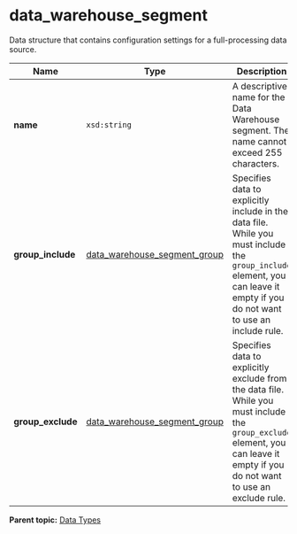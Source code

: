 # data_warehouse_segment

Data structure that contains configuration settings for a full-processing data source.

| Name | Type | Description |
|--------|--------|---------------|
| **name** | `xsd:string` | A descriptive name for the Data Warehouse segment. The name cannot exceed 255 characters. |
| **group_include** | [data_warehouse_segment_group](r_data_warehouse_segment_group.md#) | Specifies data to explicitly include in the data file. While you must include the `group_include` element, you can leave it empty if you do not want to use an include rule. |
| **group_exclude** | [data_warehouse_segment_group](r_data_warehouse_segment_group.md#) | Specifies data to explicitly exclude from the data file. While you must include the `group_exclude` element, you can leave it empty if you do not want to use an exclude rule. |

**Parent topic:** [Data Types](../data_types/c_data_types.md)

